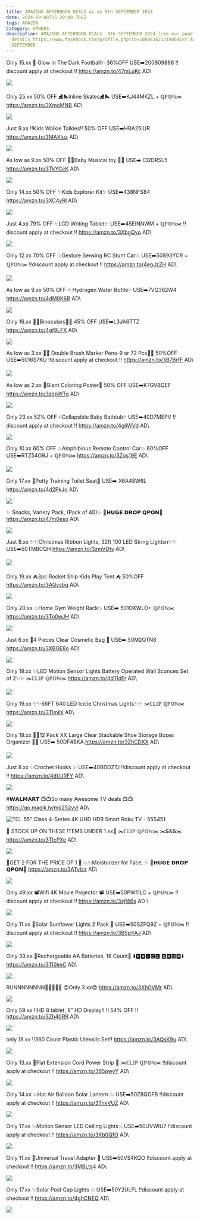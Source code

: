 ```yaml
---
title: AMAZING AFTERNOON DEALS as on 9th SEPTEMBER 2024
date: 2024-09-09T15:39:49.766Z
tags: AMAZON
Category: OTHERS
description: AMAZING AFTERNOON DEALS  9th SEPTEMBER 2024 like our page for more
  details https://www.facebook.com/profile.php?id=1000636212198641st AUGUST9th
  SEPTEMBER
---
```

Only 15.xx
💞 Glow in The Dark Football✨
36%OFF
USE➡️200909888 
‼️discount apply at checkout ‼️
 https://amzn.to/47mLuKc
AD\
<!--StartFragment-->

![](https://c.media-amazon.com/images/I/71lz80APFBL._AC_SL1500_.jpg)

<!--EndFragment-->

Only 25.xx
50% OFF
 ⛸️🛼Inline Skates⛸️🛼
USE➡️KJ44MKZL + ℚℙ𝕆ℕ✂️
https://amzn.to/3XmoMNB
AD\
<!--StartFragment-->

![](https://c.media-amazon.com/images/I/81ZAn4hdonL._AC_SL1500_.jpg)

<!--EndFragment-->

Just 9.xx
 ‼️Kids Walkie Talkies‼️
50% OFF
USE➡️HBA25IUR
https://amzn.to/3MAXluz
AD\
<!--StartFragment-->

![](https://c.media-amazon.com/images/I/71xfQd91QHL._AC_SL1500_.jpg)

<!--EndFragment-->

As low as 9.xx
50% OFF 
🎵🎶Baby Musical toy 🎵🎶
USE➡️ CI2DRSL5
https://amzn.to/3TkYCcK
AD\
<!--StartFragment-->

![](https://c.media-amazon.com/images/I/71lco3uDOdL._AC_SL1500_.jpg)

<!--EndFragment-->

Only 14.xx
50% OFF
 ✨Kids Explorer Kit✨
USE➡️438NFS84
https://amzn.to/3XC4yRl
AD\
<!--StartFragment-->

![](https://c.media-amazon.com/images/I/81tBNxTS0tL._AC_SL1500_.jpg)

<!--EndFragment-->

Just 4.xx
79% OFF
 ✨LCD Writing Tablet✨
USE➡️45EINNWM + ℚℙ𝕆ℕ✂️
‼️discount apply at checkout ‼️
https://amzn.to/3XbgQyo
AD\
<!--StartFragment-->

![](https://c.media-amazon.com/images/I/81hPcZ9edgL._AC_SL1500_.jpg)

<!--EndFragment-->

Only 12.xx
70% OFF
 💥Gesture Sensing RC Stunt Car💥
USE➡️50893YCR + ℚℙ𝕆ℕ✂️
‼️discount apply at checkout ‼️
 https://amzn.to/4egJzZH
AD\
<!--StartFragment-->

![](https://c.media-amazon.com/images/I/71kDDNvjI7L._AC_SL1500_.jpg)

<!--EndFragment-->

As low as 9.xx
50% OFF
💦 Hydrogen Water Bottle💦
USE➡️7VQ362W4 
https://amzn.to/4dM8K6B
AD\
<!--StartFragment-->

![](https://c.media-amazon.com/images/I/71SPPC5SgaL._SL1500_.jpg)

<!--EndFragment-->

Only 16.xx
🔭🔭Binoculars🔭🔭
45% OFF 
USE➡️L3JA6TTZ 
https://amzn.to/4gf9LFX
AD\
<!--StartFragment-->

![](https://c.media-amazon.com/images/I/71Ag0fvQlKL._AC_SL1500_.jpg)

<!--EndFragment-->

As low as 3.xx
🌈🌈 Double Brush Marker Pens-9 or 72 Pcs🌈💞
50%OFF
USE➡️5016S7KU 
‼️discount apply at checkout ‼️
https://amzn.to/3B7BrfF
AD\
<!--StartFragment-->

![](https://c.media-amazon.com/images/I/81mTaQTsdCL._AC_SL1500_.jpg)

<!--EndFragment-->

As low as 2.xx
 🌈Giant Coloring Poster🌈
50% OFF
USE➡️K7GVBQEF 
https://amzn.to/3zepWTg
AD\
<!--StartFragment-->

![](https://c.media-amazon.com/images/I/81k-2sQM6VL._AC_SL1500_.jpg)

<!--EndFragment-->

Only 23.xx
52% OFF 
💦Collapsible Baby Bathtub💦
USE➡️40D7MEPV 
‼️discount apply at checkout ‼️
https://amzn.to/4gliWVd
AD\
<!--StartFragment-->

![](https://c.media-amazon.com/images/I/71uoQxx+nwL._SL1500_.jpg)

<!--EndFragment-->

Only 10.xx
60% OFF 
💥Amphibious Remote Control Car💥
60%OFF
USE➡️RTZ54O9J + ℚℙ𝕆ℕ✂️
https://amzn.to/3Zos19E
AD\
<!--StartFragment-->

![](https://c.media-amazon.com/images/I/81TqMlNzX1L._AC_SL1500_.jpg)

<!--EndFragment-->

Only 17.xx
🚽Potty Training Toilet Seat🚽
USE➡️ X6A48W6L
https://amzn.to/4d2PkJo
AD\
<!--StartFragment-->

![](https://c.media-amazon.com/images/I/71O9o4IyOCL._AC_SL1500_.jpg)

<!--EndFragment-->

✨ Snacks, Variety Pack, (Pack of 40)✨
💸𝗛𝗨𝗚𝗘 𝗗𝗥𝗢𝗣 𝗤𝗣𝗢𝗡💸
https://amzn.to/47m0eso
AD\
<!--StartFragment-->

![](https://c.media-amazon.com/images/I/91tcISB2zPL._SL1500_.jpg)

<!--EndFragment-->

Just 8.xx
✨✨Christmas Ribbon Lights, 32ft 100 LED String Lightsn✨✨
USE➡️50TMBCQH 
https://amzn.to/3zmVDtv
AD\
<!--StartFragment-->

![](https://c.media-amazon.com/images/I/81qbUspKrYL._AC_SL1500_.jpg)

<!--EndFragment-->

Only 19.xx
⛺3pc Rocket Ship Kids Play Tent ⛺ 
50%OFF
https://amzn.to/3AQysbq
AD\
<!--StartFragment-->

![](https://c.media-amazon.com/images/I/81kDxzURwaL._AC_SL1500_.jpg)

<!--EndFragment-->

Only 20.xx
💥Home Gym Weight Rack💥
USE➡️ 501OXWLO+ ℚℙ𝕆ℕ✂️
https://amzn.to/3To0wJH
AD\
<!--StartFragment-->       

![](https://c.media-amazon.com/images/I/71vkmDfLd7L._AC_SL1500_.jpg)

<!--EndFragment-->

Just 6.xx
💞4 Pieces Clear Cosmetic Bag 💞
USE➡️ 50M2QTN8
https://amzn.to/3XBGE8o
AD\
<!--StartFragment-->

![](https://c.media-amazon.com/images/I/81Dk0SGw4XL._AC_SL1500_.jpg)

<!--EndFragment-->

Only 19.xx
✨LED Motion Sensor Lights Battery Operated Wall Sconces Set of 2✨✨
✂️ℂ𝕃𝕀ℙ ℚℙ𝕆ℕ✂️
https://amzn.to/4dTldFr
AD\
<!--StartFragment-->

![](https://c.media-amazon.com/images/I/71aDCSYzKXL._AC_SL1500_.jpg)

<!--EndFragment-->

Only 19.xx
✨✨66FT 640 LED Icicle Christmas Lights✨✨
✂️ℂ𝕃𝕀ℙ ℚℙ𝕆ℕ✂️
https://amzn.to/3Tlmihl
AD\
<!--StartFragment-->

![](https://c.media-amazon.com/images/I/81LMtiMLoLL._AC_SL1500_.jpg)

<!--EndFragment-->

Only 19.xx
👟👢12 Pack XX Large Clear Stackable Shoe Storage Boxes Organizer 👟👢
USE➡️ 50DF4BKA
https://amzn.to/3ZhCDXX
AD\
<!--StartFragment-->

![](https://c.media-amazon.com/images/I/811SuXrToHL._AC_SL1500_.jpg)

<!--EndFragment-->

Just 8.xx
✨Crochet Hooks ✨
USE➡️40BDDZ7J
‼️discount apply at checkout ‼️
https://amzn.to/4dUJRFY
AD\
<!--StartFragment-->

![](https://c.media-amazon.com/images/I/71dJbve-7fL._AC_SL1500_.jpg)

<!--EndFragment-->

\#𝗪𝗔𝗟𝗠𝗔𝗥𝗧
📺📺So many Awesome 
TV deals 📺📺
https://go.magik.ly/ml/252yv/
AD\
<!--StartFragment-->

![TCL 55" Class 4-Series 4K UHD HDR Smart Roku TV - 55S451](https://i5.walmartimages.com/seo/TCL-55-Class-4-Series-4K-UHD-HDR-Smart-Roku-TV-55S451_73d9026b-e5c7-4350-919b-35dbfe913505.fdefc78056bf778431a8b801114d6f65.jpeg?odnHeight=2000&odnWidth=2000&odnBg=FFFFFF)

<!--EndFragment-->

🚨 STOCK UP ON THESE !TEMS UNDER 1.xx🚨
✂️ℂ𝕃𝕀ℙ ℚℙ𝕆ℕ✂️
✂️𝗦&𝗦✂️
https://amzn.to/3TlcPXe
AD\
<!--StartFragment-->

![](https://c.media-amazon.com/images/I/816xyuhRzgL._SL1500_.jpg)

<!--EndFragment-->

💞GET  2 FOR THE PRICE OF 1 💞 💥✨Moisturizer for Face, ✨
💸𝗛𝗨𝗚𝗘 𝗗𝗥𝗢𝗣 𝗤𝗣𝗢𝗡💸
 https://amzn.to/3ATvlzz
AD\
<!--StartFragment-->

![](https://c.media-amazon.com/images/I/71tvuSvmvDL._SL1500_.jpg)

<!--EndFragment-->

Only 49.xx
📽️Wifi 4K Movie Projector 📽️
USE➡️50PW11LC + ℚℙ𝕆ℕ✂️
‼️discount apply at checkout ‼️
https://amzn.to/3zjf46s
AD \
<!--StartFragment-->

![](https://c.media-amazon.com/images/I/71UaxMjLtAL._AC_SL1500_.jpg)

<!--EndFragment-->

Only 11.xx
🌻Solar Sunflower Lights 2 Pack 🌻
USE➡️50SZFQ9Z + ℚℙ𝕆ℕ✂️
‼️discount apply at checkout ‼️
https://amzn.to/3B5p4AJ
AD\
<!--StartFragment-->

![](https://c.media-amazon.com/images/I/81YUwdLcmXL._AC_SL1500_.jpg)

<!--EndFragment-->

Only 39.xx
🔋Rechargeable AA Batteries,
 16 Count🔋
⬇️🅿🆁🅸🅲🅴 🅳🆁🅾🅿⬇️
https://amzn.to/3Tl0imC
AD\
<!--StartFragment-->

![](https://c.media-amazon.com/images/I/71x7JuBlPZL._AC_SL1500_.jpg)

<!--EndFragment-->

RUNNNNNNNN🏃‍♀️🏃🏃‍♀️
😍Only 3.xx😍
https://amzn.to/3XhGVMr
AD\
<!--StartFragment-->

![](https://c.media-amazon.com/images/I/71jzP8-3QqL._AC_SL1500_.jpg)

<!--EndFragment-->

Only 59.xx
‼️HD 8 tablet, 8” HD Display‼️
‼️ 54% OFF ‼️\
https://amzn.to/3Zh40RR
AD\
<!--StartFragment-->

![](https://c.media-amazon.com/images/I/61+euEWu6NL._AC_SL1000_.jpg)

<!--EndFragment-->

only 18.xx
‼️360 Count Plastic Utensils Set‼️
https://amzn.to/3AQsK9u
AD\
<!--StartFragment-->

![](https://c.media-amazon.com/images/I/61eCkIU+A-L._AC_SL1328_.jpg)

<!--EndFragment-->

Only 13.xx
🔌Flat Extension Cord Power Strip 🔌
✂️ℂ𝕃𝕀ℙ ℚℙ𝕆ℕ✂️
‼️discount apply at checkout ‼️
https://amzn.to/3B5pwyY
AD\
<!--StartFragment-->

![](https://c.media-amazon.com/images/I/71xnDlC+9bL._AC_SL1500_.jpg)

<!--EndFragment-->

Only 14.xx
💥Hot Air Balloon Solar Lantern 💥
USE➡️50Z8QGFB
‼️discount apply at checkout ‼️
https://amzn.to/3TnxVUZ
AD\
<!--StartFragment-->

![](https://c.media-amazon.com/images/I/718NdD0uZwL._AC_SL1001_.jpg)

<!--EndFragment-->

Only 17.xx
💥Motion Sensor LED Ceiling Lights💥
USE➡️50UVWIU7 
‼️discount apply at checkout ‼️
https://amzn.to/3Xb0QfO
AD\
<!--StartFragment-->

![](https://c.media-amazon.com/images/I/81ypARTHN2L._AC_SL1500_.jpg)

<!--EndFragment-->

Only 11.xx
🔌Universal Travel Adapter 🔌 USE➡️50VS4KQO
‼️discount apply at checkout ‼️
https://amzn.to/3MBLts4
AD\
<!--StartFragment-->

![](https://c.media-amazon.com/images/I/71ikhAdrADL._AC_SL1500_.jpg)

<!--EndFragment-->

Only 17.xx
💥Solar Post Cap Lights 💥
USE➡️50Y2ULFL
‼️discount apply at checkout ‼️
https://amzn.to/4ghCNEQ
AD\
<!--StartFragment-->

![](https://c.media-amazon.com/images/I/717vTznHaTL._AC_SL1441_.jpg)

<!--EndFragment-->
